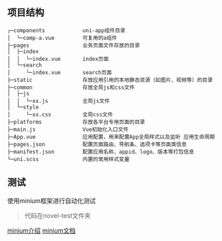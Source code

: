 ## 项目结构
```
┌─components            uni-app组件目录
│  └─comp-a.vue         可复用的a组件
├─pages                 业务页面文件存放的目录
│  ├─index
│  │  └─index.vue       index页面
│  └─search
│     └─index.vue       search页面
├─static                存放应用引用的本地静态资源（如图片、视频等）的目录
├─common                存放全局js和css文件
│  ├─js
│  │  └─xx.js           全局js文件
│  └─style
│     └─xx.css          全局css文件
├─platforms             存放各平台专用页面的目录
├─main.js               Vue初始化入口文件
├─App.vue               应用配置，用来配置App全局样式以及监听 应用生命周期
├─pages.json            配置页面路由、导航条、选项卡等页面类信息
├─manifest.json         配置应用名称、appid、logo、版本等打包信息
└─uni.scss              内置的常用样式变量
```

## 测试

使用minium框架进行自动化测试
> 代码在novel-test文件夹

[minium介绍](https://developers.weixin.qq.com/community/develop/article/doc/0000cae3a58748ed7f2c8975351413)
[minium文档](https://minitest.weixin.qq.com/#/minium/Python/readme)